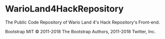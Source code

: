 # WarioLand4HackRepository
The Public Code Repository of Wario Land 4's Hack Repository's Front-end.

Bootstrap MIT © 2011-2018 The Bootstrap Authors, 2011-2018 Twitter, Inc.

